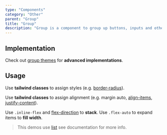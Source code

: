 ```yaml
---
type: "Components"
category: "Other"
parent: "Group"
title: "Group"
description: "Group is a component to group up buttons, inputs and other content."
---
```


## Implementation

Check out [group themes](/themes/group) for **advanced implementations**.

<demo>
  <div class="gatsby_demo_item" data-iframe="demos/themes/animation/collapse-animation-v1">
  </div>
</demo>

## Usage

Use **tailwind classes** to assign styles (e.g. [border-radius](https://tailwindcss.com/docs/border-radius)).

Use **tailwind classes** to assign alignment (e.g. margin auto, [align-items](https://tailwindcss.com/docs/align-items), [justify-content](https://tailwindcss.com/docs/justify-content)).

Use `.inline-flex` and [flex-direction](https://tailwindcss.com/docs/flex-direction) to **stack**. Use `.flex-auto` to expand items to **fill width**.

> This demos use [list](/components/list) see documentation for more info.

<demo>
  <demoinline src="demos/components/group/usage">
  </demoinline>
</demo>

